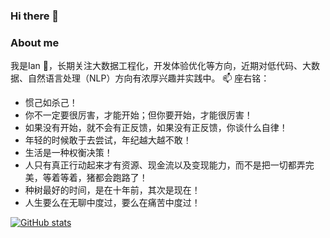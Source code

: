 ### Hi there 👋 
### About me
我是Ian 🌱，长期关注大数据工程化，开发体验优化等方向，近期对低代码、大数据、自然语言处理（NLP）方向有浓厚兴趣并实践中。
📫 座右铭：
- 惯己如杀己！
- 你不一定要很厉害，才能开始；但你要开始，才能很厉害！
- 如果没有开始，就不会有正反馈，如果没有正反馈，你谈什么自律！
- 年轻的时候敢于去尝试，年纪越大越不敢！
- 生活是一种权衡决策！
- 人只有真正行动起来才有资源、现金流以及变现能力，而不是把一切都弄完美，等着等着，猪都会跑路了！
- 种树最好的时间，是在十年前，其次是现在！
- 人生要么在无聊中度过，要么在痛苦中度过！

[![GitHub stats](https://github-readme-stats.vercel.app/api?username=ian-gge&count_private=true&hide=stars,contribs,prs&line_height=35)](https://github.com/anuraghazra/github-readme-stats)
